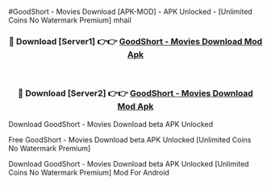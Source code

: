 #GoodShort - Movies Download [APK-MOD] - APK Unlocked - [Unlimited Coins No Watermark Premium] mhail



<div align="center">

<h3>🔴 Download [Server1] 👉👉 <a href="https://momento.my/?title=GoodShort_-_Movies_Download">GoodShort - Movies Download Mod Apk</a></h3><br>

<h3>🔴 Download [Server2] 👉👉 <a href="https://momento.my/?title=GoodShort_-_Movies_Download">GoodShort - Movies Download Mod Apk</a></h3>
</div>



Download GoodShort - Movies Download beta APK Unlocked

Free GoodShort - Movies Download beta APK Unlocked [Unlimited Coins No Watermark Premium]

Download GoodShort - Movies Download beta APK Unlocked [Unlimited Coins No Watermark Premium] Mod For Android

